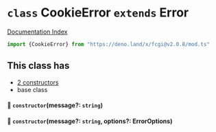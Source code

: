 # `class` CookieError `extends` Error

[Documentation Index](../README.md)

```ts
import {CookieError} from "https://deno.land/x/fcgi@v2.0.8/mod.ts"
```

## This class has

- [2 constructors](#-constructormessage-string)
- base class


#### 🔧 `constructor`(message?: `string`)



#### 🔧 `constructor`(message?: `string`, options?: ErrorOptions)



